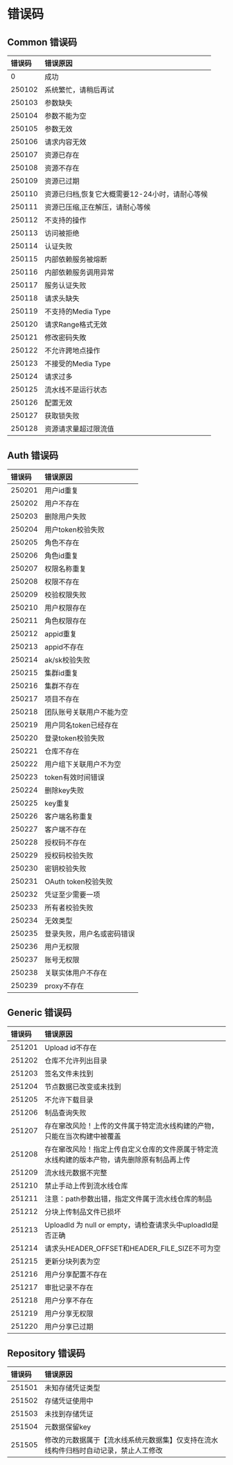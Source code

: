 # 错误码

## Common 错误码

| 错误码   | 错误原因                                       |
| :------- | :------------------------------------------------------- |
| 0        | 成功                                                    |
| 250102   | 系统繁忙，请稍后再试                                    |
| 250103   | 参数缺失                                                |
| 250104   | 参数不能为空                                            |
| 250105   | 参数无效                                                |
| 250106   | 请求内容无效                                            |
| 250107   | 资源已存在                                              |
| 250108   | 资源不存在                                              |
| 250109   | 资源已过期                                              |
| 250110   | 资源已归档,恢复它大概需要12-24小时，请耐心等候          |
| 250111   | 资源已压缩,正在解压，请耐心等候                        |
| 250112   | 不支持的操作                                            |
| 250113   | 访问被拒绝                                              |
| 250114   | 认证失败                                                |
| 250115   | 内部依赖服务被熔断                                      |
| 250116   | 内部依赖服务调用异常                                    |
| 250117   | 服务认证失败                                            |
| 250118   | 请求头缺失                                              |
| 250119   | 不支持的Media Type                                      |
| 250120   | 请求Range格式无效                                       |
| 250121   | 修改密码失敗                                            |
| 250122   | 不允许跨地点操作                                        |
| 250123   | 不接受的Media Type                                      |
| 250124   | 请求过多                                                |
| 250125   | 流水线不是运行状态                                      |
| 250126   | 配置无效                                                |
| 250127   | 获取锁失败                                              |
| 250128   | 资源请求量超过限流值                                    |

## Auth 错误码

| 错误码   | 错误原因                                         |
| :------- | :------------------------------------------------------- |
| 250201   | 用户id重复                                              |
| 250202   | 用户不存在                                              |
| 250203   | 删除用户失败                                            |
| 250204   | 用户token校验失败                                       |
| 250205   | 角色不存在                                              |
| 250206   | 角色id重复                                              |
| 250207   | 权限名称重复                                            |
| 250208   | 权限不存在                                              |
| 250209   | 校验权限失败                                            |
| 250210   | 用户权限存在                                            |
| 250211   | 角色权限存在                                            |
| 250212   | appid重复                                               |
| 250213   | appid不存在                                             |
| 250214   | ak/sk校验失败                                          |
| 250215   | 集群id重复                                              |
| 250216   | 集群不存在                                              |
| 250217   | 项目不存在                                              |
| 250218   | 团队账号关联用户不能为空                                |
| 250219   | 用户同名token已经存在                                   |
| 250220   | 登录token校验失败                                       |
| 250221   | 仓库不存在                                              |
| 250222   | 用户组下关联用户不为空                                  |
| 250223   | token有效时间错误                                      |
| 250224   | 删除key失败                                            |
| 250225   | key重复                                                |
| 250226   | 客户端名称重复                                         |
| 250227   | 客户端不存在                                           |
| 250228   | 授权码不存在                                           |
| 250229   | 授权码校验失败                                         |
| 250230   | 密钥校验失败                                           |
| 250231   | OAuth token校验失败                                    |
| 250232   | 凭证至少需要一项                                       |
| 250233   | 所有者校验失败                                         |
| 250234   | 无效类型                                               |
| 250235   | 登录失败，用户名或密码错误                             |
| 250236   | 用户无权限                                             |
| 250237   | 账号无权限                                             |
| 250238   | 关联实体用户不存在                                     |
| 250239   | proxy不存在                                            |

## Generic 错误码

| 错误码   | 错误原因                                                                                  
| :------- | :-------------------------------------------------------------------------------------------- |
| 251201   | Upload id不存在                                                                                   |
| 251202   | 仓库不允许列出目录                                                                                |
| 251203   | 签名文件未找到                                                                                   |
| 251204   | 节点数据已改变或未找到                                                                            |
| 251205   | 不允许下载目录                                                                                   |
| 251206   | 制品查询失败                                                                                     |
| 251207   | 存在窜改风险！上传的文件属于特定流水线构建的产物，只能在当次构建中被覆盖  |
| 251208   | 存在窜改风险！指定上传自定义仓库的文件原属于特定流水线构建的版本产物，请先删除原有制品再上传 |
| 251209   | 流水线元数据不完整                                                                              |
| 251210   | 禁止手动上传到流水线仓库                                                                        |
| 251211   | 注意：path参数出错，指定文件属于流水线仓库的制品                                               |
| 251212   | 分块上传制品文件已损坏                                                                          |
| 251213   | UploadId 为 null or empty，请检查请求头中uploadId是否正确                                      |
| 251214   | 请求头HEADER_OFFSET和HEADER_FILE_SIZE不可为空                                                  |
| 251215   | 更新分块列表为空                                                                              |
| 251216   | 用户分享配置不存在                                                                            |
| 251217   | 审批记录不存在                                                                              |
| 251218   | 用户分享不存在                                                                              |
| 251219   | 用户分享无权限                                                                              |
| 251220   | 用户分享已过期                                                                              |

## Repository 错误码

| 错误码   | 错误原因                                                                                  |
| :------- | :------------------------------------------------------------------------------------------------- |
| 251501   | 未知存储凭证类型                                                                               |
| 251502   | 存储凭证使用中                                                                                |
| 251503   | 未找到存储凭证                                                                                |
| 251504   | 元数据保留key                                                                               |
| 251505   | 修改的元数据属于【流水线系统元数据集】仅支持在流水线构件归档时自动记录，禁止人工修改           |